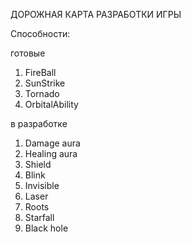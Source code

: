 ДОРОЖНАЯ КАРТА РАЗРАБОТКИ ИГРЫ

Способности:
  
  готовые
1. FireBall
2. SunStrike
3. Tornado
4. OrbitalAbility
  
  в разработке
1. Damage aura
2. Healing aura
3. Shield
4. Blink
5. Invisible
6. Laser
7. Roots
8. Starfall
9. Black hole
